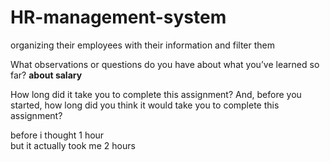 # HR-management-system
organizing their employees with their information and filter them


What observations or questions do you have about what you’ve learned so far? **about salary**


How long did it take you to complete this assignment? And, before you started, how long did you think it would take you to complete this assignment?

before i thought 1 hour <br>
but it actually took me 2 hours
